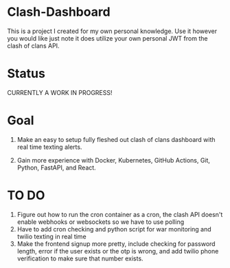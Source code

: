 # Clash-Dashboard
This is a project I created for my own personal knowledge. Use it however you would like just note it does utilize your own personal JWT from the clash of clans API.

# Status
CURRENTLY A WORK IN PROGRESS!

# Goal
1) Make an easy to setup fully fleshed out clash of clans dashboard with real time texting alerts.

2) Gain more experience with Docker, Kubernetes, GitHub Actions, Git, Python, FastAPI, and React.

# TO DO
1) Figure out how to run the cron container as a cron, the clash API doesn't enable webhooks or websockets so we have to use polling
2) Have to add cron checking and python script for war monitoring and twilio texting in real time
3) Make the frontend signup more pretty, include checking for password length, error if the user exists or the otp is wrong, and add twilio phone verification to make sure that number exists.
